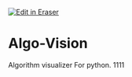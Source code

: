 <p><a target="_blank" href="https://app.eraser.io/workspace/u0Rsf5nmUUdLoqNG3dwz" id="edit-in-eraser-github-link"><img alt="Edit in Eraser" src="https://firebasestorage.googleapis.com/v0/b/second-petal-295822.appspot.com/o/images%2Fgithub%2FOpen%20in%20Eraser.svg?alt=media&amp;token=968381c8-a7e7-472a-8ed6-4a6626da5501"></a></p>

# Algo-Vision
Algorithm visualizer For python. 1111



<!--- Eraser file: https://app.eraser.io/workspace/u0Rsf5nmUUdLoqNG3dwz --->